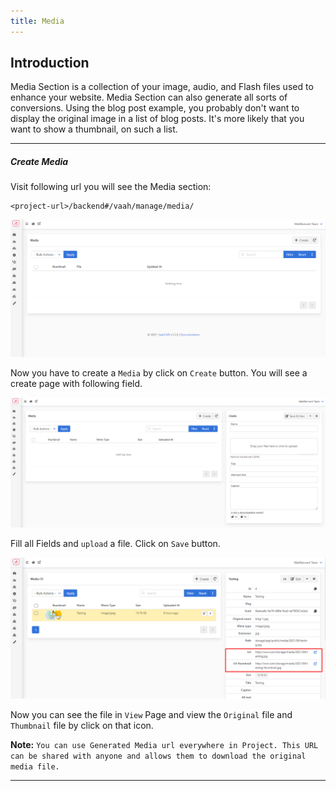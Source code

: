 ```yaml
---
title: Media
---
```

## Introduction

Media Section is a collection of your image, audio, and Flash files used to enhance your website. Media Section can also generate all sorts of conversions. Using the blog post example, you probably don't want to display the original image in a list of blog posts. It's more likely that you want to show a thumbnail, on such a list.

------



##### Create Media

Visit following url you will see the Media section:

```
<project-url>/backend#/vaah/manage/media/
```

<img src="/images/media-1.png" alt="media1">


Now you have to create a `Media` by click on `Create` button. You will see a create page with following field.

<img src="/images/media-2.png" alt="media2">

Fill all Fields and `upload` a file. Click on `Save` button.

<img src="/images/media-3.png" alt="media3">

Now you can see the file in `View` Page and view the `Original` file and `Thumbnail` file by click on that icon.

**Note:** `You can use Generated Media url everywhere in Project. This URL can be shared with anyone and allows them to download the original media file.`

------


